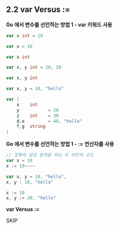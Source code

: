 ## 2.2 var Versus :=

**Go 에서 변수를 선언하는 방법 1 - var 키워드 사용**

```go
var x int = 10
```

```go
var x = 10
```

```go
var x int
```

```go
var x, y int = 10, 20
```

```go
var x, y int
```

```go
var x, y = 10, "hello"
```

```go
var (
	x    int
	y           = 20
	z    int    = 30
	d,e         = 40, "hello"
	f,g  string
)
```
**Go 에서 변수를 선언하는 방법 1 - := 연산자를 사용**

```go
// 정확히 같은 동작을 하는 두 라인의 코드
var x = 10
x := 10~~~~
```

```go
var x, y = 10, "hello",
x, y : 10, "hello"
```

```go
x := 10
x, y := 30, "hello"
```

**var Versus :=**

SKIP
